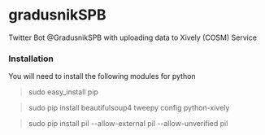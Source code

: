 gradusnikSPB
============

Twitter Bot @GradusnikSPB with uploading data to Xively (COSM) Service

### Installation

You will need to install the following modules for python
> sudo easy_install pip

> sudo pip install beautifulsoup4 tweepy config python-xively

> sudo pip install pil --allow-external pil --allow-unverified pil

